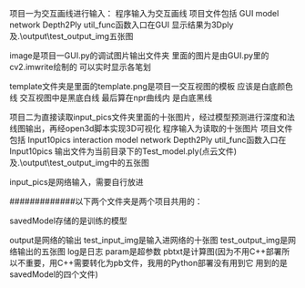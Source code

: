 项目一为交互画线进行输入：
	程序输入为交互画线
	项目文件包括 GUI model network  Depth2Ply util_func函数入口在GUI 
	显示结果为3Dply及.\\output\\test_output_img五张图

image是项目一GUI.py的调试图片输出文件夹 里面的图片是由GUI.py里的cv2.imwrite绘制的 可以实时显示各笔划

template文件夹是里面的template.png是项目一交互视图的模板 应该是白底颜色线 交互视图中是黑底白线 最后算在npr曲线内 是白底黑线


项目二为直接读取input_pics文件夹里面的十张图片，经过模型预测进行深度和法线图输出，再经open3d脚本实现3D可视化
	程序输入为读取的十张图片 
	项目文件包括 Input10pics interaction model network Depth2Ply  util_func函数入口在Input10pics 
	输出文件为当前目录下的Test_model.ply(点云文件)及.\\output\\test_output_img中的五张图

input_pics是网络输入，需要自行放进


#############以下两个文件夹是两个项目共用的：

savedModel存储的是训练的模型

output是网络的输出 
	test_input_img是输入进网络的十张图
	test_output_img是网络输出的五张图
	log是日志 param是超参数 pbtxt是计算图(因为不用C++部署所以不重要，用C++需要转化为pb文件，我用的Python部署没有用到它 用到的是savedModel的四个文件)
